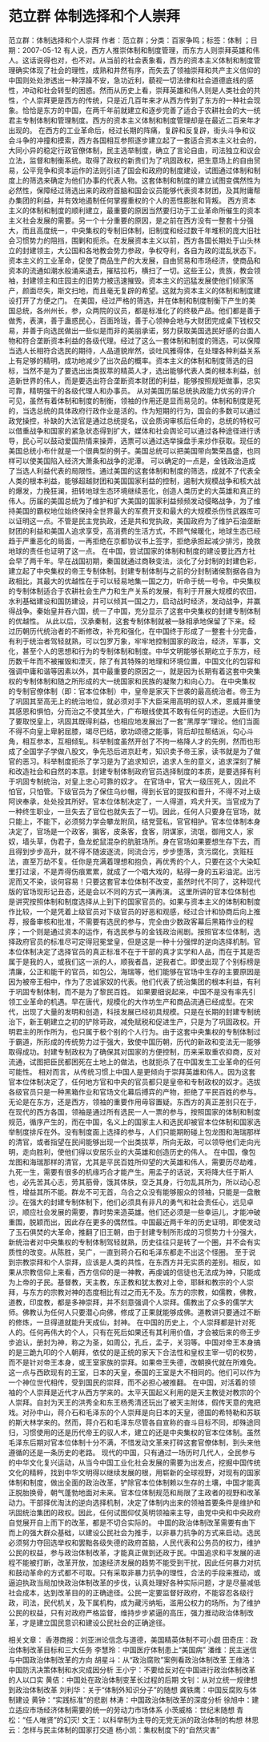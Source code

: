 # 范立群  体制选择和个人崇拜

范立群：体制选择和个人崇拜
作者：范立群；分类：百家争鸣；标签：体制 ；日期：2007-05-12
有人说，西方人推崇体制和制度管理，而东方人则崇拜英雄和伟人。这话说得也对，也不对。从当前的社会表象看，西方的资本主义体制和制度管理确实体现了社会的理性，成熟和井然有序，而失去了领袖崇拜和共产主义信仰的中国则处处渗透出一种浮躁不安，急功近利，藐视一切法律和社会道德底线的感性，冲动和社会转型的困惑。然而从历史上看，崇拜英雄和伟人则是人类社会的共性，个人崇拜更是西方的传统，只是近几百年来才从西方传到了东方的一种社会现象。恰恰是东方的中国，在两千年前就建立和逐步完善了适合于农耕社会的大一统君主专制体制和管理制度。西方的资本主义体制和制度管理却是在最近二百来年才出现的。
在西方的工业革命后，经过长期的阵痛，复辟和反复辟，街头斗争和议会斗争的冲撞和摸索，西方各国相互参照逐步建立起了一套适合资本主义社会的，大同小异的稳定行政官僚体制，民主选举制度，确立了言论自由，司法独立和议会立法，监督和制衡系统。取得了政权的新贵们为了巩固政权，把生意场上的自由贸易，公平竞争和资本运作的法则引进了国会和政府的制度建设，试图通过体制和制度上的筛选来确定为他们办事的代表人物。这套体制和制度的建立试图变偶然性为必然性，保障经过筛选出来的政府首脑和国会议员能够代表资本财团，及其附庸帮办集团的利益，并有效地遏制任何掌握重权的个人的恶性膨胀和背叛。
西方资本主义的体制和制度的顺利建立，最重要的原因当然要归功于工业革命所催生的资本主义社会发展的需要。另一个十分重要的原因，是之前在西方没有一整套十分强大，而且高度统一，中央集权的专制旧体制，旧制度和经过数千年堆积的庞大旧社会习惯势力的阻挡，围剿和扼杀。在发展资本主义以前，西方各国长期处于山头林立的封建领主，大公国和各地教会势力参政，争权夺利，各自为政的混乱状态下。资本主义的工业革命，促使了商品生产的大发展，自由贸易和市场经济，使商品和资本的流通如潮水般涌来退去，摧枯拉朽，横扫了一切。这些王公，贵族，教会领袖，封建领主和庄园主的旧势力被迅速摧毁。资本主义的迅猛发展使他们倾家荡产，颜面尽失，斯文扫地，而且毫无复辟的希望。这就为资本主义的体制和制度建设打开了方便之门。
在美国，经过严格的筛选，并在体制和制度制衡下产生的美国总统，各州州长，参，众两院的议员，都是标准化了的终极产品。他们都是善于做秀，表演，善于蛊惑民心，百面玲珑，善于心领神会地与大财团完成桌下钱权交易，并善于向选民做出一些似是而非的美丽承诺，努力获取美国选民好感的台面人物和符合垄断资本利益的各级代理。经过了这么一套体制和制度的筛选，可以保障当选人长相符合选民的期待，人品道貌岸然，谈吐风雅得体，在处理各种利益关系上有足够的精明，成功地减少了出次品的概率。资本主义的体制和制度筛选的目标，当然不是为了要选出出类拔萃的精英人才，选出能够代表人类的根本利益，创造新世界的伟人，而是要选出符合垄断资本财团的利益，能够按照规矩做事，忠实可靠，精明强干的各级代理人和办事员。
从对美国历届总统执政能力优劣的评介可见，虽然有着体制和制度的制衡，领袖的作用还是显而易见的。体制和制度是死的，当选总统的具体政府行政作业是活的。作为短期的行为，国会的多数可以通过政党操控，补缺的大法官是通过总统提名，议会质询审核后任命的，总统的特权可以借重战争和国家的紧急状态得到扩大，媒体和社会舆论可以通过各种途径进行诱导，民心可以鼓动爱国热情来操弄，选票可以通过选举操盘手来炒作获取。现任的美国总统小布什就是一个很典型的例子。美国总统可以把美国带向繁荣昌盛，也同样可以使美国陷入经济大萧条和战争的泥潭。
可以确定的一点是，金钱政治造成了当选人利益代表的局限性。通过美国的这套体制和制度的筛选，成就不了代表全人类的根本利益，能够超越财团和美国国家利益的控制，遏制大规模战争和核大战的爆发，力挽狂澜，扭转地球生态环境继续恶化，创造人类历史的大英雄和真正的伟人。历届的美国总统为了维护和扩大美国的国家利益频频发动侵略战争，为了维持美国的霸权地位始终保持全世界最大的军费开支和最大的大规模杀伤性武器库可以证明这一点。不管是民主党执政，还是共和党执政，美国政府为了维护石油垄断财团的利益和美国人追求享受，高消费的生活方式，不顾气候暖化，地球生态已经趋于严重恶化的局面，一再拒绝在京都协议书上签字，拒绝承担起减少排污，挽救地球的责任也证明了这一点。
在中国，尝试国家的体制和制度的建设要比西方社会早了两千年。早在战国初期，秦国就通过商鞅变法，淡化了分封制的封建色彩，建立起了中央集权的帝王专制体制。封建专制体制与之前的分封制诸侯割据各自为政相比，其最大的优越性在于可以轻易地集一国之力，听命于统一号令。中央集权的专制体制适合于农耕社会生产力和生产关系的发展，有利于开展大规模的农田，水利基础建设和国防建设，并可以倾其一国之力，启动战时经济，发动战争，并赢得战争。秦始皇并吞六国，统一了中国，充分显示了这套中央集权的封建专制体制的优越性。
从此以后，汉承秦制，这套专制体制就被一脉相承地保留了下来。经过历朝历代统治者的不断修改，补充和强化，在中国终于形成了一整套十分完备，有利于统治者驾轻就熟，可以包罗万象，牢牢地控制国家的政治，经济，军事，文化，甚至个人的思想和行为的专制体制和制度。中华文明能够长期屹立于东方，经历数千年而不被摧毁和湮灭，除了有其特殊的地理和环境位置，中国文化的包容和强调中庸和谐等因素以外，其中最重要的原因之一，就是因为长期有着这套中央集权的专制体制和随之所形成的大一统国家和民族的凝聚力和向心力。
在中央集权的专制官僚体制（即：官本位体制）中，皇帝是家天下世袭的最高统治者。帝王为了巩固其至高无上的统治地位，就必须对手下大臣采用高明的驭人术，恩威并重使其感恩和惧怕，分而治之不使其坐大，广布眼线使其不敢有任何的违逆。大臣们为了要取悦皇上，巩固其既得利益，也相应地发展出了一套“黑厚学”理论。他们当面不得不向皇上卑躬屈膝，竭尽巴结，歌功颂德之能事，背后却拉帮结派，勾心斗角，相互参本，互相倾轧。科举制度虽然开创了不拘一格降人才的先例，然而也形成了全国学子学做八股文，争先恐后进京赶考，知识卖予帝王家，读书就是为了做官的恶习。科举制度扼杀了学习是为了追求知识，追求人生的意义，追求深刻了解和改造社会和自然的本意。封建专制体制政府官员选择制度的本质，是要选择有利于巩固专制统治，对皇上忠心可靠的奴才。
在官场中，官大一级压死人，因此不怕官，只怕管。下级官员为了保住乌纱帽，得到长官的提拔和晋升，不得不对上级阿谀奉承，处处投其所好。官本位体制决定了，一人得道，鸡犬升天。当官成为了一种终生职业，一旦失去了官位也就失去了一切。因此，任何人只要身在官场，就只能上，不能下，必须努力学会攀龙附凤，结党营私，官官相护。官本位体制本身决定了，官场是一个政客，掮客，皮条客，食客，阴谋家，流氓，御用文人，家奴，墙头草，伪君子，鱼龙蛇鼠混杂的肮脏场所。身在官场如果要想生存下去，而且得到步步高升，就不得不随波逐流，同流合污，步步堕落，贪污腐化，贪赃枉法，直至万劫不复。任你是充满着理想和抱负，再优秀的个人，只要在这个大染缸里打过滚，不是弄得伤痕累累，就成了一个唱大戏的，粘得一身的五彩油泥。出污泥而又不染，谈何容易！只要这套官本位体制不改变，虽然时代不同了，这种现代版的官场现形记丑态，还是会以不同的方式一演再演。
这里所讲的官本位体制也是讲究按照体制和制度选择从上到下的国家官员的。如果与资本主义的体制和制度作比较，一个是凭着上级官员对下级官员的好恶和观感，经过合计和协商后向上推荐，报备审核和批准，不需要有选民的参与，完全由少数政客幕后黑箱作业的程序；一个则是通过资本的运作，有选民参与的金钱政治闹剧。按照官本位体制，选择政府官员的标准尽可定得冠冕堂皇，但是这是一种十分强悍的逆向选择机制。官本位体制决定了选择官员的真正标准不在于干部的真才实学和人品，而在于其是否属于是我的人，或我们这一派的人，顺我者昌，逆我者亡。即使出现了个别标榜是清廉，公正和能干的官员，如包公，海瑞等，他们能够在官场中生存的主要原因是因为被帝王相中，作为了忠诚家奴的代表。他们代表了统治集团的根本利益，有利于巩固专制体制，而不是为了黎民百姓。
如果要细说起来，中国不是没有率先引领工业革命的机遇。早在唐代，规模化的大作坊生产和商品流通已经成型。在宋代，出现了大量的发明和创造，科技发展已经初具规模。只是在长期的封建专制统治下，新王朝建立之初的铲除苛政，减免赋税和促进生产，只是为了巩固政权。开明君主的所作所为，也只属于极个别的个人行为。由于这套中央集权的专制体制过于霸道，所形成的传统势力过于强大，致使中国历朝，历代的新政和变法无一能够取得成功。封建专制政权为了确保其对国家的方便控制，历来采取重农抑商，反对流通，试图把臣民都困死在土地上的做法，也就扼杀了在中国发生工业革命的任何可能性。
相对而言，从传统习惯上中国人是更倾向于崇拜英雄和伟人。因为这套官本位体制决定了，任何地方官和中央的官员都只是皇帝和专制政权的奴才。选拔各级官员只是一种黑箱作业和官场文化幕后搏弈的产物，拒绝了平民百姓的参与。无论是在东方，还是西方，领袖的重要作用毋容置疑。东西方的真正差别只在于，在现代的西方各国，领袖是通过所有选民一人一票的参与，按照国家的体制和制度规范，循序产生的，而在中国，名义上的国家主人和选民却被官本位体制和国家选举制度排斥在外。没有制度面上选择的参与，人们只能期盼碰上包龙图和海瑞那样的清官，或者指望在民间能够出现一个出类拔萃，所向无敌，可以领导他们走向光明，走向胜利，使他们得以安居乐业的大英雄和创造历史的伟人。
在中国，像包龙图和海瑞那样的清官，尤其是平民百姓所仰望的大英雄和伟人，需要历尽劫难，九死一生，需要有很多的机缘巧合才能产生。用孟子的话说，天将降大任于斯人也，必先苦其心志，劳其筋骨，饿其体肤，空乏其身，行勿乱其所为，所以动心忍性，增益其所不能。群龙不可无首，乌合之众没有能够服众的领袖，只能是一盘散沙。在强大的封建专制体制下，他们必须具有非凡的勇气和社会责任心，远见卓识，顺应社会发展的需要，靠时势来造英雄。他们还必须是一些幸运儿，才能冲破重围，脱颖而出，因此存在更多的偶然性。中国最近两千年的历史证明，即使发动了玉石俱焚的大革命，推翻了旧王朝，由于封建专制所形成的习惯势力十分强大，新统治者对中央集权的专制体制驾轻就熟，历史往往只是转了一个圈，并不会有实质性的改变。从陈胜，吴广，一直到蒋介石和毛泽东都走不出这个怪圈。
至于说到宗教崇拜和个人崇拜，应该是人类的共性，在东西方并无实质的差别。相反，如果从宗教信仰上来看，西方信仰的是一神教，再虔诚的信徒也无法成为神，只能成为上帝的子民。基督教，天主教，东正教和犹太教对上帝，耶稣和教宗的个人崇拜，与东方的宗教对神的态度相比有过之而无不及。东方的宗教，如儒教，佛教，道教，印度教，都是多神崇拜，并不刻意强调个人崇拜。儒教出了众多的儒学大师。佛教认为任何人只要潜心向佛，修成了正果就能够成佛。道教讲只要通过不断的修炼，一旦得道就能升天成仙，封神。
在中国的历史上，个人崇拜都是针对死人的。任何再伟大的个人，只有在死后如果还有其利用价值，才会被后来的帝王步步追认，册封为神，称之为圣，如周公，孔丘，孟子，关羽等。中国对帝王本身搞的是三跪九叩的个人朝拜，依仗的是正统的家天下合法性和皇权主宰一切的权势，而不是针对帝王本身，或王室家族的崇拜。如果帝王失德，改朝换代就在所难免。这一点与西欧现有的王室，日本的天皇，泰国的王室是大不相同的。他们可以作为一个神位世代相传，受到国民的崇拜，而不必担心被推翻。
在中国，对活着的领袖的个人崇拜是近代才从西方学来的。太平天国起义利用的是天主教徒对教宗的个人崇拜。自封为天王的洪秀全和东王杨秀清还玩出了被天主附体，假传天意的鬼把戏。对孙中山，蒋介石和毛泽东的个人崇拜是向日本的天皇，德国的希特勒和苏联的斯大林学来的。然而，蒋介石和毛泽东尽管各自宣称的奋斗目标不同，却殊途同归，习惯使用的还是历代帝王的驭人术，建立的还是中央集权的官本位体制。虽然毛泽东后期对官本位体制十分不满，不惜发动文革来打碎这套官僚体制，到头来他遵循的还是一条历史的老路。
现代的中国，只有通过一场历时几代人，全民参与的中华文化复兴运动，从当今中国工业化社会发展的需要为出发点，挖掘中国传统文化的精粹，找到中华文明得以继续发展的根，用崭新的全球视野，对现有的国家体制和制度，做出全面的政治改革，铲除官本位体制赖以生存的土壤，中国才能真正脱胎换骨，朝气蓬勃地面对未来。官本位体制规范和局限了主政者的视野和改革动力。干部择优淘汰的逆向选择机制，决定了体制内出来的领袖首要条件是维护和巩固统治集团的政权。因此，任何试图仰仗英明领袖来主导，由党中央和中央政府自觉展开自上而下的改革，都是不切合实际的。
中国的政治体制改革需要有由下而上的强大群众基础，以建设公民社会为推手，以非暴力抗争的方式来启动。选民必须努力夺回选举权和罢黜各级失德的政府首脑，人民代表和公务员的权力，维护公民的权益，参与政治体制改革，才能真正做到还政于民。中国追求和平发展的进程不能被打断，改革开放，加速经济发展的趋势不能受到干扰，因此任何暴力对抗和鼓动革命的方式都不可取。只有采取非暴力抗争的理性，合法的手段来推动，或逼迫执政当局加快政治体制改革的步伐，认真处理好各种实际问题，才是尽量减低社会成本，达到改革目的的正确途径。公民一定要监督好政府，不能容忍各级行政，司法，民代机关，及下属机构，成为藏污纳垢，滥用公权力的场所。为了维护公民的权益，只有对政府严格监督，维持步步紧逼的高压，强力推动政治体制改革，才是建立国民意识和建设公民社会的正确途径。

相关文章：
香港商报：刘亚洲论信念与道德，美国精英体制不可小觑
田奇庄：政治体制改革目标和三大任务
李慧玲：中国医疗体制患上“美国病”
潘维：民主迷信与中国政治体制改革的方向
胡星斗：从“政治腐败”案例看政治体制改革
王维洛：中国防汛决策体制和水灾成因分析
王小宁：不要给反对在中国进行政治体制改革的人以口实
黄佶：中国处在政治体制变革长过程的后期
文钊：从对立统一规律想到政治体制改革
刘利华：关于“体制外知识分子”的随想
龚铁鹰：中国反腐败与体制建设
黄钟：“实践标准”的悲剧
林涛：中国政治体制改革的深度分析
徐旭中：建立适应市场经济体制需要的统一的劳动力市场体系
小茨威格：世纪末随想
青松：“任人唯贤”的幻灭!
文王：以科举制为主导的无党无派的政治体制的构想
林思云：怎样与民主体制的国家打交道
杨小凯：集权制度下的“自然灾害”